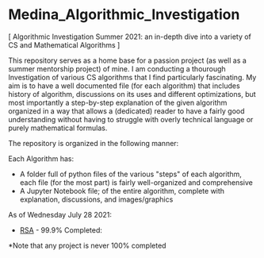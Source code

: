 # Medina_Algorithmic_Investigation
[ Algorithmic Investigation Summer 2021: an in-depth dive into a variety of CS and Mathematical Algorithms ] 


This repository serves as a home base for a passion project (as well as a summer mentorship project) of mine. I am conducting a thourough 
Investigation of various CS algorithms that I find particularly fascinating. My aim is to have a well documented file (for each algorithm)
that includes history of algorithm, discussions on its uses and different optimizations, but most importantly a step-by-step explanation 
of the given algorithm organized in a way that allows a (dedicated) reader to have a fairly good understanding without having to struggle 
with overly technical language or purely mathematical formulas.


The repository is organized in the following manner:

Each Algorithm has:
- A folder full of python files of the various "steps" of each algorithm, each file (for the most part) is fairly well-organized and comprehensive
- A Jupyter Notebook file; of the entire algorithm, complete with explanation, discussions, and images/graphics


As of Wednesday July 28 2021:

- [RSA](https://github.com/SofALof/Medina_Algorithmic_Investigation/blob/master/RSA_Algorithm.ipynb) - 99.9% Completed: 


*Note that any project is never 100% completed
